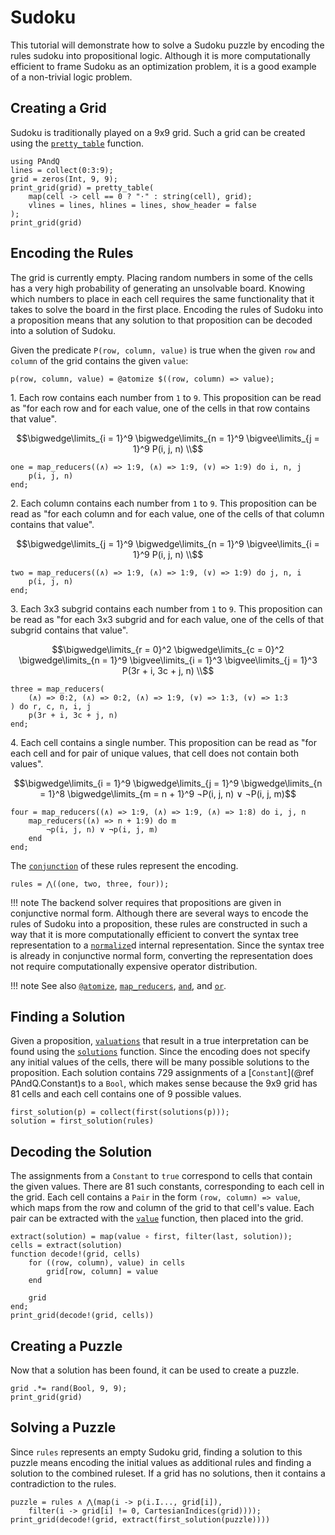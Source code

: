 
# Sudoku

This tutorial will demonstrate how to solve a Sudoku puzzle by encoding the rules sudoku into propositional logic. Although it is more computationally efficient to frame Sudoku as an optimization problem, it is a good example of a non-trivial logic problem.

## Creating a Grid

Sudoku is traditionally played on a 9x9 grid. Such a grid can be created using the [`pretty_table`](@ref) function.

```@repl 1
using PAndQ
lines = collect(0:3:9);
grid = zeros(Int, 9, 9);
print_grid(grid) = pretty_table(
    map(cell -> cell == 0 ? "⋅" : string(cell), grid);
    vlines = lines, hlines = lines, show_header = false
);
print_grid(grid)
```

## Encoding the Rules

The grid is currently empty. Placing random numbers in some of the cells has a very high probability of generating an unsolvable board. Knowing which numbers to place in each cell requires the same functionality that it takes to solve the board in the first place. Encoding the rules of Sudoku into a proposition means that any solution to that proposition can be decoded into a solution of Sudoku.

Given the predicate `P(row, column, value)` is true when the given `row` and `column` of the grid contains the given `value`:

```@repl 1
p(row, column, value) = @atomize $((row, column) => value);
```

1\. Each row contains each number from `1` to `9`. This proposition can be read as "for each row and for each value, one of the cells in that row contains that value".

```math
\bigwedge\limits_{i = 1}^9 \bigwedge\limits_{n = 1}^9 \bigvee\limits_{j = 1}^9 P(i, j, n) \\
```

```@repl 1
one = map_reducers((∧) => 1:9, (∧) => 1:9, (∨) => 1:9) do i, n, j
    p(i, j, n)
end;
```

2\. Each column contains each number from `1` to `9`. This proposition can be read as "for each column and for each value, one of the cells of that column contains that value".

```math
\bigwedge\limits_{j = 1}^9 \bigwedge\limits_{n = 1}^9 \bigvee\limits_{i = 1}^9 P(i, j, n) \\
```

```@repl 1
two = map_reducers((∧) => 1:9, (∧) => 1:9, (∨) => 1:9) do j, n, i
    p(i, j, n)
end;
```

3\. Each 3x3 subgrid contains each number from `1` to `9`. This proposition can be read as "for each 3x3 subgrid and for each value, one of the cells of that subgrid contains that value".

```math
\bigwedge\limits_{r = 0}^2 \bigwedge\limits_{c = 0}^2 \bigwedge\limits_{n = 1}^9 \bigvee\limits_{i = 1}^3 \bigvee\limits_{j = 1}^3 P(3r + i, 3c + j, n) \\
```

```@repl 1
three = map_reducers(
    (∧) => 0:2, (∧) => 0:2, (∧) => 1:9, (∨) => 1:3, (∨) => 1:3
) do r, c, n, i, j
    p(3r + i, 3c + j, n)
end;
```

4\. Each cell contains a single number. This proposition can be read as "for each cell and for pair of unique values, that cell does not contain both values".

```math
\bigwedge\limits_{i = 1}^9 \bigwedge\limits_{j = 1}^9 \bigwedge\limits_{n = 1}^8 \bigwedge\limits_{m = n + 1}^9 ¬P(i, j, n) ∨ ¬P(i, j, m)
```

```@repl 1
four = map_reducers((∧) => 1:9, (∧) => 1:9, (∧) => 1:8) do i, j, n
    map_reducers((∧) => n + 1:9) do m
        ¬p(i, j, n) ∨ ¬p(i, j, m)
    end
end;
```

The [`conjunction`](@ref) of these rules represent the encoding.

```@repl 1
rules = ⋀((one, two, three, four));
```

!!! note
    The backend solver requires that propositions are given in conjunctive normal form. Although there are several ways to encode the rules of Sudoku into a proposition, these rules are constructed in such a way that it is more computationally efficient to convert the syntax tree representation to a [`normalize`](@ref)d internal representation. Since the syntax tree is already in conjunctive normal form, converting the representation does not require computationally expensive operator distribution.

!!! note
    See also [`@atomize`](@ref), [`map_reducers`](@ref), [`and`](@ref), and [`or`](@ref).

## Finding a Solution

Given a proposition, [`valuations`](@ref) that result in a true interpretation can be found using the [`solutions`](@ref) function. Since the encoding does not specify any initial values of the cells, there will be many possible solutions to the proposition. Each solution contains 729 assignments of a [`Constant`](@ref PAndQ.Constant)s to a `Bool`, which makes sense because the 9x9 grid has 81 cells and each cell contains one of 9 possible values.

```@repl 1
first_solution(p) = collect(first(solutions(p)));
solution = first_solution(rules)
```

## Decoding the Solution

The assignments from a `Constant` to `true` correspond to cells that contain the given values. There are 81 such constants, corresponding to each cell in the grid. Each cell contains a `Pair` in the form `(row, column) => value`, which maps from the row and column of the grid to that cell's value. Each pair can be extracted with the [`value`](@ref) function, then placed into the grid.

```@repl 1
extract(solution) = map(value ∘ first, filter(last, solution));
cells = extract(solution)
function decode!(grid, cells)
    for ((row, column), value) in cells
        grid[row, column] = value
    end

    grid
end;
print_grid(decode!(grid, cells))
```

## Creating a Puzzle

Now that a solution has been found, it can be used to create a puzzle.

```@repl 1
grid .*= rand(Bool, 9, 9);
print_grid(grid)
```

## Solving a Puzzle

Since `rules` represents an empty Sudoku grid, finding a solution to this puzzle means encoding the initial values as additional rules and finding a solution to the combined ruleset. If a grid has no solutions, then it contains a contradiction to the rules.

```@repl 1
puzzle = rules ∧ ⋀(map(i -> p(i.I..., grid[i]),
    filter(i -> grid[i] != 0, CartesianIndices(grid))));
print_grid(decode!(grid, extract(first_solution(puzzle))))
```
